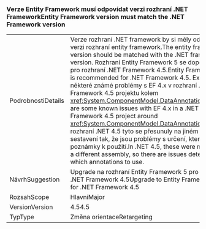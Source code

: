 ### <a name="entity-framework-version-must-match-the-net-framework-version"></a><span data-ttu-id="8de10-101">Verze Entity Framework musí odpovídat verzi rozhraní .NET Framework</span><span class="sxs-lookup"><span data-stu-id="8de10-101">Entity Framework version must match the .NET Framework version</span></span>

|   |   |
|---|---|
|<span data-ttu-id="8de10-102">Podrobnosti</span><span class="sxs-lookup"><span data-stu-id="8de10-102">Details</span></span>|<span data-ttu-id="8de10-103">Verze rozhraní .NET framework by si měly odpovídat verzi rozhraní entity framework.</span><span class="sxs-lookup"><span data-stu-id="8de10-103">The entity framework version should be matched with the .NET framework version.</span></span> <span data-ttu-id="8de10-104">Rozhraní Entity Framework 5 se doporučuje pro rozhraní .NET Framework 4.5.</span><span class="sxs-lookup"><span data-stu-id="8de10-104">Entity Framework 5 is recommended for .NET Framework 4.5.</span></span> <span data-ttu-id="8de10-105">Existují některé známé problémy s EF 4.x v rozhraní .NET Framework 4.5 projektu kolem <xref:System.ComponentModel.DataAnnotations>.</span><span class="sxs-lookup"><span data-stu-id="8de10-105">There are some known issues with EF 4.x in a .NET Framework 4.5 project around <xref:System.ComponentModel.DataAnnotations>.</span></span> <span data-ttu-id="8de10-106">V rozhraní .NET 4.5 tyto se přesunuly na jiném sestavení tak, že jsou problémy s určení, které poznámky k použití.</span><span class="sxs-lookup"><span data-stu-id="8de10-106">In .NET 4.5, these were moved to a different assembly, so there are issues determining which annotations to use.</span></span>|
|<span data-ttu-id="8de10-107">Návrh</span><span class="sxs-lookup"><span data-stu-id="8de10-107">Suggestion</span></span>|<span data-ttu-id="8de10-108">Upgrade na rozhraní Entity Framework 5 pro rozhraní .NET Framework 4.5</span><span class="sxs-lookup"><span data-stu-id="8de10-108">Upgrade to Entity Framework 5 for .NET Framework 4.5</span></span>|
|<span data-ttu-id="8de10-109">Rozsah</span><span class="sxs-lookup"><span data-stu-id="8de10-109">Scope</span></span>|<span data-ttu-id="8de10-110">Hlavní</span><span class="sxs-lookup"><span data-stu-id="8de10-110">Major</span></span>|
|<span data-ttu-id="8de10-111">Version</span><span class="sxs-lookup"><span data-stu-id="8de10-111">Version</span></span>|<span data-ttu-id="8de10-112">4.5</span><span class="sxs-lookup"><span data-stu-id="8de10-112">4.5</span></span>|
|<span data-ttu-id="8de10-113">Typ</span><span class="sxs-lookup"><span data-stu-id="8de10-113">Type</span></span>|<span data-ttu-id="8de10-114">Změna orientace</span><span class="sxs-lookup"><span data-stu-id="8de10-114">Retargeting</span></span>|

